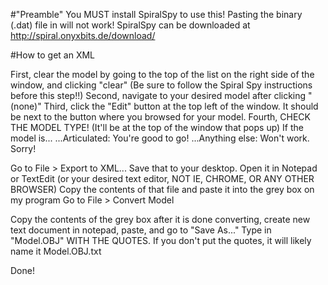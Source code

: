 #"Preamble"
You MUST install SpiralSpy to use this! Pasting the binary (.dat) file in will not work!
SpiralSpy can be downloaded at http://spiral.onyxbits.de/download/

#How to get an XML

First, clear the model by going to the top of the list on the right side of the window, and clicking "clear" (Be sure to follow the Spiral Spy instructions before this step!!)
Second, navigate to your desired model after clicking "(none)"
Third, click the "Edit" button at the top left of the window. It should be next to the button where you browsed for your model.
Fourth, CHECK THE MODEL TYPE! (It'll be at the top of the window that pops up)
If the model is...
...Articulated: You're good to go!
...Anything else: Won't work. Sorry!

Go to File > Export to XML...
Save that to your desktop.
Open it in Notepad or TextEdit (or your desired text editor, NOT IE, CHROME, OR ANY OTHER BROWSER)
Copy the contents of that file and paste it into the grey box on my program
Go to File > Convert Model

Copy the contents of the grey box after it is done converting,
create new text document in notepad, paste, and go to "Save As..."
Type in "Model.OBJ" WITH THE QUOTES. If you don't put the quotes, it will likely name it Model.OBJ.txt


Done!
